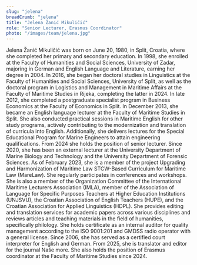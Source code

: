 ```yaml
---
slug: "jelena"
breadCrumb: "jelena"
title: "Jelena Žanić Mikuličić"
role: "Senior Lecturer, Erasmus Coordinator"
photo: "/images/team/jelena.jpg"
---
```


Jelena Žanić Mikuličić was born on June 20, 1980, in Split, Croatia, where she completed her primary and secondary education. In 1998, she enrolled at the Faculty of Humanities and Social Sciences, University of Zadar, majoring in German and English Language and Literature, earning her degree in 2004. In 2016, she began her doctoral studies in Linguistics at the Faculty of Humanities and Social Sciences, University of Split, as well as the doctoral program in Logistics and Management in Maritime Affairs at the Faculty of Maritime Studies in Rijeka, completing the latter in 2024.
In late 2012, she completed a postgraduate specialist program in Business Economics at the Faculty of Economics in Split. In December 2013, she became an English language lecturer at the Faculty of Maritime Studies in Split. She also conducted practical sessions in Maritime English for other study programs, actively contributing to the modernization and translation of curricula into English. Additionally, she delivers lectures for the Special Educational Program for Marine Engineers to attain engineering qualifications. From 2024 she holds the position of senior lecturer. Since 2020, she has been an external lecturer at the University Department of Marine Biology and Technology and the University Department of Forensic Sciences.
As of February 2023, she is a member of the project Upgrading and Harmonization of Maritime Law STCW-Based Curriculum for Maritime Law (MareLaw). She regularly participates in conferences and workshops. She is also a member of the Organization Committee of the International Maritime Lecturers Association (IMLA), member of the Association of Language for Specific Purposes Teachers at Higher Education Institutions (UNJSVU), the Croatian Association of English Teachers (HUPE), and the Croatian Association for Applied Linguistics (HDPL). She provides editing and translation services for academic papers across various disciplines and reviews articles and teaching materials in the field of humanities, specifically philology. She holds certificate as an internal auditor for quality management according to the ISO 9001:201 and GMDSS radio operator with a general license. Since 2006, she has served as a certified court interpreter for English and German. From 2025, she is translator and editor for the journal Naše more. She also holds the position of Erasmus coordinator at the Faculty of Maritime Studies since 2024.
